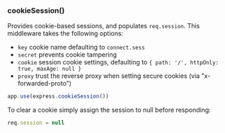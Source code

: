 <h3 id='cookieSession'>cookieSession()</h3>

Provides cookie-based sessions, and populates `req.session`.
This middleware takes the following options:

* `key` cookie name defaulting to `connect.sess`
* `secret` prevents cookie tampering
* `cookie` session cookie settings, defaulting to `{ path: '/', httpOnly: true, maxAge: null }`
* `proxy` trust the reverse proxy when setting secure cookies (via "x-forwarded-proto")

```js
app.use(express.cookieSession())
```

To clear a cookie simply assign the session to null before responding:

```js
req.session = null
```

